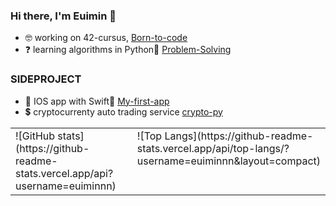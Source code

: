 ### Hi there, I'm Euimin 🍑

- 🤓  working on 42-cursus, [Born-to-code](https://github.com/euiminnn/Born-to-code)
- ❓  learning algorithms in Python🐍 [Problem-Solving](https://github.com/euiminnn/Programmers)

### SIDEPROJECT

- 🍎  IOS app with Swift📱 [My-first-app](https://github.com/euiminnn/My-first-app)
- 💲  cryptocurrenty auto trading service [crypto-py](https://github.com/euiminnn/crypto-py)

<table><tr>
	<td valign="top" width="50%">
      ![GitHub stats](https://github-readme-stats.vercel.app/api?username=euiminnn)
	</td>
	<td valign="top" width="50%">
      ![Top Langs](https://github-readme-stats.vercel.app/api/top-langs/?username=euiminnn&layout=compact)
	</td>
</tr></table>


